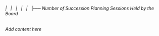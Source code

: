 ###### |   |   |   |   |   ├── Number of Succession Planning Sessions Held by the Board

*Add content here*